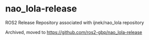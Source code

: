 # nao_lola-release
ROS2 Release Repository associated with ijnek/nao_lola repository

Archived, moved to https://github.com/ros2-gbp/nao_lola-release
